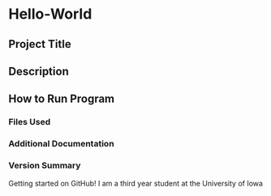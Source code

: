 # Hello-World
## Project Title 
## Description
## How to Run Program
### Files Used
### Additional Documentation
### Version Summary

Getting started on GitHub!
I am a third year student at the University of Iowa
